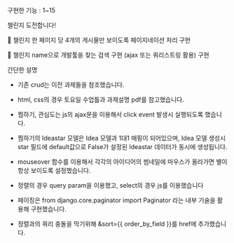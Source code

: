 구현한 기능 : 1~15

챌린지 도전합니다!

🥊 챌린지 한 페이지 당 4개의 게시물만 보이도록 페이지네이션 처리 구현

🥊 챌린지 name으로 개발툴을 찾는 검색 구현 (ajax 또는 쿼리스트링 활용) 구현


간단한 설명

- 기존 crud는 이전 과제들을 참조했습니다. 

- html, css의 경우 토요일 수업틀과 과제설명 pdf를 참고했습니다.

- 찜하기, 관심도는 js의 ajax문을 이용해서 click event 발생시 실행되도록 했습니다.

- 찜하기의 Ideastar 모델은 Idea 모델과 1대1 매핑이 되어있으며, Idea 모델 생성시 star 필드에 default값으로 False가 설정된 Ideastar 데이터가 동시에 생성됩니다.

- mouseover 함수를 이용해서 각각의 아이디어의 썸네일에 마우스가 올라가면 별이 항상 보이도록 설정했습니다.

- 정렬의 경우 query param을 이용했고, select의 경우 js를 이용했습니다

- 페이징은 from django.core.paginator import Paginator 라는 내부 기술을 활용해 구현했습니다.
- 정렬과의 쿼리 충돌을 막기위해 &sort={{ order_by_field }}를 href에 추가했습니다.

